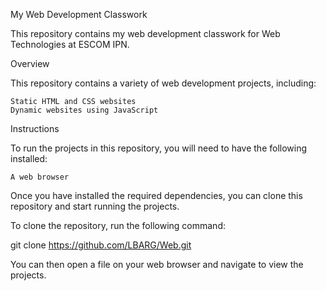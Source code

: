 My Web Development Classwork

This repository contains my web development classwork for Web Technologies at ESCOM IPN.

Overview

This repository contains a variety of web development projects, including:

    Static HTML and CSS websites
    Dynamic websites using JavaScript

Instructions

To run the projects in this repository, you will need to have the following installed:

    A web browser

Once you have installed the required dependencies, you can clone this repository and start running the projects.

To clone the repository, run the following command:

git clone https://github.com/LBARG/Web.git

You can then open a file on your web browser and navigate to view the projects. 
